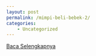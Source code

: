 ```yaml
---
layout: post
permalink: /mimpi-beli-bebek-2/
categories:
    - Uncategorized
---
```


[Baca Selengkapnya](/04)